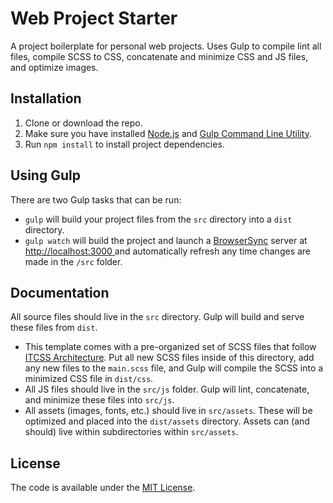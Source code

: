 # Web Project Starter

A project boilerplate for personal web projects. Uses Gulp to compile lint all files, compile SCSS to CSS, concatenate and minimize CSS and JS files, and optimize images.

## Installation

1. Clone or download the repo.
2. Make sure you have installed [Node.js](http://nodejs.org/) and [Gulp Command Line Utility](http://gulpjs.com/).
3. Run `npm install` to install project dependencies.

## Using Gulp

There are two Gulp tasks that can be run:
- `gulp` will build your project files from the `src` directory into a `dist` directory.
- `gulp watch` will build the project and launch a [BrowserSync](https://browsersync.io/) server at [http://localhost:3000
](localhost:3000/) and automatically refresh any time changes are made in the `/src` folder.

## Documentation

All source files should live in the `src` directory. Gulp will build and serve these files from `dist`.  

- This template comes with a pre-organized set of SCSS files that follow [ITCSS Architecture](https://www.xfive.co/blog/itcss-scalable-maintainable-css-architecture/). Put all new SCSS files inside of this directory, add any new files to the `main.scss` file, and Gulp will compile the SCSS into a minimized CSS file in `dist/css`.
- All JS files should live in the `src/js` folder. Gulp will lint, concatenate, and minimize these files into `src/js`.
- All assets (images, fonts, etc.) should live in `src/assets`. These will be optimized and placed into the `dist/assets` directory. Assets can (and should) live within subdirectories within `src/assets`.

## License

The code is available under the [MIT License](https://github.com/chrisschnaars/web-project-starter/blob/master/LICENSE.txt).
